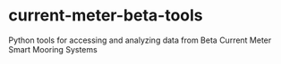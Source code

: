 # current-meter-beta-tools
Python tools for accessing and analyzing data from Beta Current Meter Smart Mooring Systems
